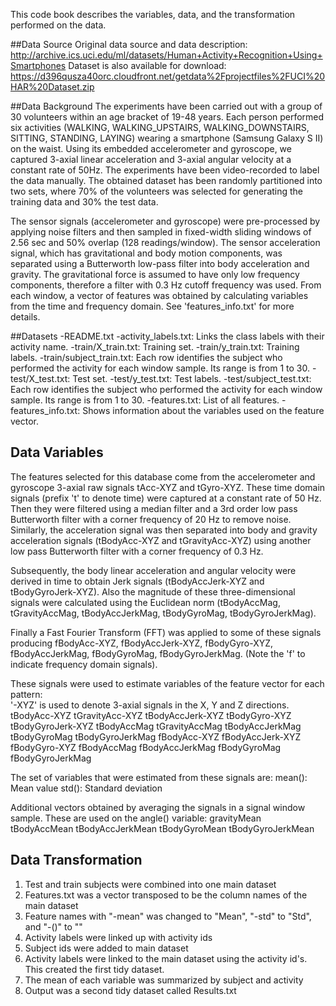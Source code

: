 This code book describes the variables, data, and the transformation performed on the data.

##Data Source
Original data source and data description: http://archive.ics.uci.edu/ml/datasets/Human+Activity+Recognition+Using+Smartphones 
Dataset is also available for download: https://d396qusza40orc.cloudfront.net/getdata%2Fprojectfiles%2FUCI%20HAR%20Dataset.zip 

##Data Background
The experiments have been carried out with a group of 30 volunteers within an age bracket of 19-48 years. Each person performed six activities (WALKING, WALKING_UPSTAIRS, WALKING_DOWNSTAIRS, SITTING, STANDING, LAYING) wearing a smartphone (Samsung Galaxy S II) on the waist. Using its embedded accelerometer and gyroscope, we captured 3-axial linear acceleration and 3-axial angular velocity at a constant rate of 50Hz. The experiments have been video-recorded to label the data manually. The obtained dataset has been randomly partitioned into two sets, where 70% of the volunteers was selected for generating the training data and 30% the test data. 

The sensor signals (accelerometer and gyroscope) were pre-processed by applying noise filters and then sampled in fixed-width sliding windows of 2.56 sec and 50% overlap (128 readings/window). The sensor acceleration signal, which has gravitational and body motion components, was separated using a Butterworth low-pass filter into body acceleration and gravity. The gravitational force is assumed to have only low frequency components, therefore a filter with 0.3 Hz cutoff frequency was used. From each window, a vector of features was obtained by calculating variables from the time and frequency domain. See 'features_info.txt' for more details. 

##Datasets
-README.txt
-activity_labels.txt: Links the class labels with their activity name.
-train/X_train.txt: Training set.
-train/y_train.txt: Training labels.
-train/subject_train.txt: Each row identifies the subject who performed the activity for each window sample. Its range is from 1 to 30.
-test/X_test.txt: Test set.
-test/y_test.txt: Test labels.
-test/subject_test.txt: Each row identifies the subject who performed the activity for each window sample. Its range is from 1 to 30.
-features.txt: List of all features.
-features_info.txt: Shows information about the variables used on the feature vector.

## Data Variables
The features selected for this database come from the accelerometer and gyroscope 3-axial raw signals tAcc-XYZ and tGyro-XYZ. These time domain signals (prefix 't' to denote time) were captured at a constant rate of 50 Hz. Then they were filtered using a median filter and a 3rd order low pass Butterworth filter with a corner frequency of 20 Hz to remove noise. Similarly, the acceleration signal was then separated into body and gravity acceleration signals (tBodyAcc-XYZ and tGravityAcc-XYZ) using another low pass Butterworth filter with a corner frequency of 0.3 Hz. 

Subsequently, the body linear acceleration and angular velocity were derived in time to obtain Jerk signals (tBodyAccJerk-XYZ and tBodyGyroJerk-XYZ). Also the magnitude of these three-dimensional signals were calculated using the Euclidean norm (tBodyAccMag, tGravityAccMag, tBodyAccJerkMag, tBodyGyroMag, tBodyGyroJerkMag). 

Finally a Fast Fourier Transform (FFT) was applied to some of these signals producing fBodyAcc-XYZ, fBodyAccJerk-XYZ, fBodyGyro-XYZ, fBodyAccJerkMag, fBodyGyroMag, fBodyGyroJerkMag. (Note the 'f' to indicate frequency domain signals). 

These signals were used to estimate variables of the feature vector for each pattern:  
'-XYZ' is used to denote 3-axial signals in the X, Y and Z directions.
tBodyAcc-XYZ
tGravityAcc-XYZ
tBodyAccJerk-XYZ
tBodyGyro-XYZ
tBodyGyroJerk-XYZ
tBodyAccMag
tGravityAccMag
tBodyAccJerkMag
tBodyGyroMag
tBodyGyroJerkMag
fBodyAcc-XYZ
fBodyAccJerk-XYZ
fBodyGyro-XYZ
fBodyAccMag
fBodyAccJerkMag
fBodyGyroMag
fBodyGyroJerkMag

The set of variables that were estimated from these signals are: 
mean(): Mean value
std(): Standard deviation

Additional vectors obtained by averaging the signals in a signal window sample. These are used on the angle() variable:
gravityMean
tBodyAccMean
tBodyAccJerkMean
tBodyGyroMean
tBodyGyroJerkMean

## Data Transformation
1. Test and train subjects were combined into one main dataset
2. Features.txt was a vector transposed to be the column names of the main dataset
3. Feature names with "-mean" was changed to "Mean", "-std" to "Std", and "-()" to ""
4. Activity labels were linked up with activity ids
5. Subject ids were added to main dataset
6. Activity labels were linked to the main dataset using the activity id's. This created the first tidy dataset.
7. The mean of each variable was summarized by subject and activity
8. Output was a second tidy dataset called Results.txt
